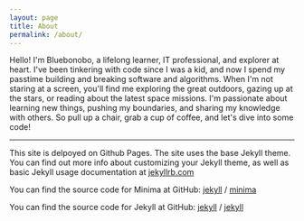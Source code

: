 ```yaml
---
layout: page
title: About
permalink: /about/
---
```


<p>Hello! I'm Bluebonobo, a lifelong learner, IT professional, and explorer at heart. I've been tinkering with code since I was a kid, and now I spend my passtime building and breaking software and algorithms. When I'm not staring at a screen, you'll find me exploring the great outdoors, gazing up at the stars, or reading about the latest space missions. I'm passionate about learning new things, pushing my boundaries, and sharing my knowledge with others. So pull up a chair, grab a cup of coffee, and let's dive into some code! </p>

---

This site is delpoyed on Github Pages. The site uses the base Jekyll theme. You can find out more info about customizing your Jekyll theme, as well as basic Jekyll usage documentation at [jekyllrb.com](https://jekyllrb.com/)

You can find the source code for Minima at GitHub:
[jekyll][jekyll-organization] /
[minima](https://github.com/jekyll/minima)

You can find the source code for Jekyll at GitHub:
[jekyll][jekyll-organization] /
[jekyll](https://github.com/jekyll/jekyll)


[jekyll-organization]: https://github.com/jekyll
